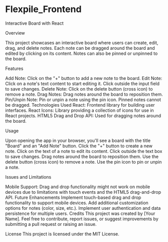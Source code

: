# Flexpile_Frontend

Interactive Board with React

Overview

This project showcases an interactive board where users can create, edit, drag, and delete notes. Each note can be dragged around the board and edited by clicking on its content. Notes can also be pinned or unpinned to the board.

Features

Add Note: Click on the "+" button to add a new note to the board.
Edit Note: Click on a note's text content to start editing it. Click outside the input field to save changes.
Delete Note: Click on the delete button (cross icon) to remove a note.
Drag Notes: Drag notes around the board to reposition them.
Pin/Unpin Note: Pin or unpin a note using the pin icon. Pinned notes cannot be dragged.
Technologies Used
React: Frontend library for building user interfaces.
React Icons: Library providing a collection of icons for use in React projects.
HTML5 Drag and Drop API: Used for dragging notes around the board.

Usage

Upon opening the app in your browser, you'll see a board with the title "Board" and an "Add Note" button.
Click the "+" button to create a new note.
Click on the text of a note to edit its content. Click outside the text box to save changes.
Drag notes around the board to reposition them.
Use the delete button (cross icon) to remove a note.
Use the pin icon to pin or unpin a note.

Issues and Limitations

Mobile Support: Drag and drop functionality might not work on mobile devices due to limitations with touch events and the HTML5 drag-and-drop API.
Future Enhancements
Implement touch-based drag and drop functionality to support mobile devices.
Add additional customization options for notes (color, size, etc.).
Implement user authentication and data persistence for multiple users.
Credits
This project was created by [Your Name]. Feel free to contribute, report issues, or suggest improvements by submitting a pull request or raising an issue.

License
This project is licensed under the MIT License.